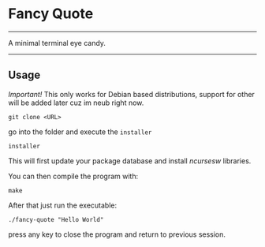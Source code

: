 # Fancy Quote

---

A minimal terminal eye candy.

---

## Usage

*Important!* This only works for Debian based distributions, support for other will be added later cuz im neub right now.

```shell
git clone <URL>
```

go into the folder and execute the `installer`

```shell
installer
```

This will first update your package database and install *ncursesw* libraries.

You can then compile the program with:

```shell
make
```

After that just run the executable:

```shell
./fancy-quote "Hello World"
```

press any key to close the program and return to previous session.